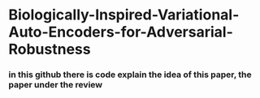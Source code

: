 # Biologically-Inspired-Variational-Auto-Encoders-for-Adversarial-Robustness


### in this github there is code explain the idea of this paper, the paper under the review 
